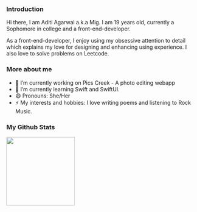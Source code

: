 ### Introduction

Hi there, I am Aditi Agarwal a.k.a Mig. I am 19 years old, currently a Sophomore in college and a front-end-developer.

As a front-end-developer, I enjoy using my obsessive attention to detail which explains my love for designing and enhancing using experience. I also love to solve problems on Leetcode.

### More about me
- 🔭 I’m currently working on Pics Creek - A photo editing webapp
- 🌱 I’m currently learning Swift and SwiftUI.
- 😄 Pronouns: She/Her
- ⚡ My interests and hobbies: I love writing poems and listening to Rock Music.

### My Github Stats
<img height="180em" src="https://github-readme-stats.vercel.app/api?username=aditiagarwalmzc&show_icons=true&hide_border=true&&count_private=true&include_all_commits=true" />

<!--START_SECTION:waka-->
<!--END_SECTION:waka-->
